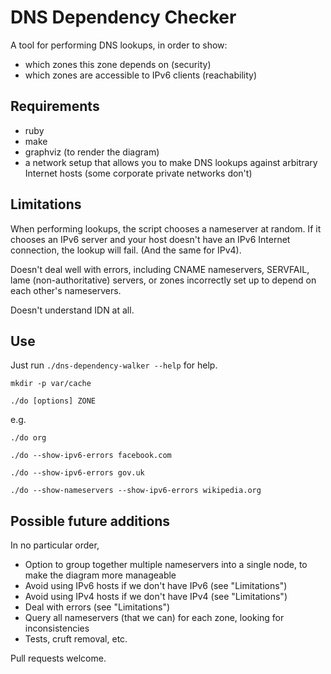DNS Dependency Checker
======================

A tool for performing DNS lookups, in order to show:

 * which zones this zone depends on (security)
 * which zones are accessible to IPv6 clients (reachability)

Requirements
------------

 * ruby
 * make
 * graphviz (to render the diagram)
 * a network setup that allows you to make DNS lookups against arbitrary Internet hosts (some corporate private networks don't)

Limitations
-----------

When performing lookups, the script chooses a nameserver at random.
If it chooses an IPv6 server and your host doesn't have an IPv6 Internet
connection, the lookup will fail. (And the same for IPv4).

Doesn't deal well with errors, including CNAME nameservers, SERVFAIL, lame
(non-authoritative) servers, or zones incorrectly set up to depend on each
other's nameservers.

Doesn't understand IDN at all.

Use
---

Just run `./dns-dependency-walker --help` for help.

`mkdir -p var/cache`

`./do [options] ZONE`

e.g.

`./do org`

`./do --show-ipv6-errors facebook.com`

`./do --show-ipv6-errors gov.uk`

`./do --show-nameservers --show-ipv6-errors wikipedia.org`

Possible future additions
-------------------------

In no particular order,

 * Option to group together multiple nameservers into a single node, to make the diagram more manageable
 * Avoid using IPv6 hosts if we don't have IPv6 (see "Limitations")
 * Avoid using IPv4 hosts if we don't have IPv4 (see "Limitations")
 * Deal with errors (see "Limitations")
 * Query all nameservers (that we can) for each zone, looking for inconsistencies 
 * Tests, cruft removal, etc.

Pull requests welcome.

